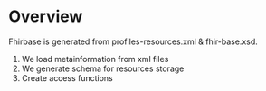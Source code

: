 
# Overview

Fhirbase is generated from profiles-resources.xml & fhir-base.xsd.

1. We load metainformation from xml files
1. We generate schema for resources storage
1. Create access functions
